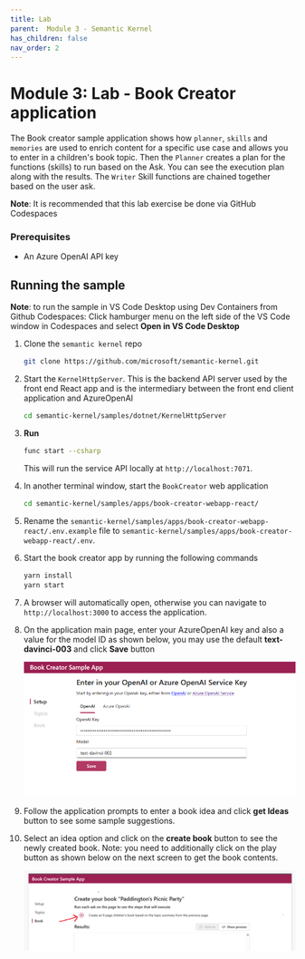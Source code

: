 ```yaml
---
title: Lab
parent:  Module 3 - Semantic Kernel
has_children: false
nav_order: 2
---
```


# Module 3: Lab - Book Creator application
 
 The Book creator sample application shows how `planner`, `skills` and `memories` are used to enrich content for a specific use case and allows you to enter in a children's book topic. Then the `Planner` creates a plan for the functions (skills) to run based on the Ask. You can see the execution plan along with the results. The `Writer` Skill functions are chained together based on the user ask.

**Note**: It is recommended that this lab exercise be done via GitHub Codespaces

### Prerequisites

- An Azure OpenAI API key

## Running the sample

**Note**: to run the sample in VS Code Desktop using Dev Containers from Github Codespaces:
  Click hamburger menu on the left side of the VS Code window in Codespaces and select **Open in VS Code Desktop**

1. Clone the `semantic kernel` repo

   ```bash
   git clone https://github.com/microsoft/semantic-kernel.git
   ```

2. Start the `KernelHttpServer`. This is the backend API server used by the front end React app and is the intermediary between the front end client application and AzureOpenAI

   ```bash 
   cd semantic-kernel/samples/dotnet/KernelHttpServer
   ```

3. **Run**

   ```bash
   func start --csharp
   ```

   This will run the service API locally at `http://localhost:7071`.

4. In another terminal window, start the `BookCreator` web application

   ```bash
   cd semantic-kernel/samples/apps/book-creator-webapp-react/
   ```

5. Rename the `semantic-kernel/samples/apps/book-creator-webapp-react/.env.example` file to `semantic-kernel/samples/apps/book-creator-webapp-react/.env`.

6. Start the book creator app by running the following commands

   ```bash
   yarn install
   yarn start
   ```

7. A browser will automatically open, otherwise you can navigate to `http://localhost:3000` to access the application.

8. On the application main page, enter your AzureOpenAI key and also a value for the model ID as shown below, you may use the default **text-davinci-003** and click **Save** button

   ![Semantic Kernel Use cases](../../assets/images/module3/sk-bookcstart.png)

9. Follow the application prompts to enter a book idea and click **get Ideas** button to see some sample suggestions.

10. Select an idea option and click on the **create book** button to see the newly created book. Note: you need to additionally click on the play button as shown below on the next screen to get the book contents.

    ![Semantic Kernel Use cases](../../assets/images/module3/sk-bcplay.png)
